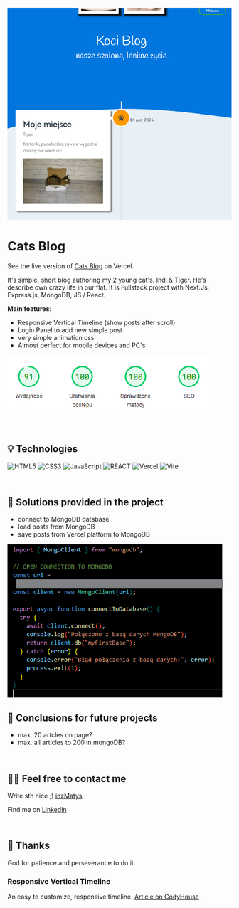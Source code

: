![screen my app](/public/img/screen_project.png)

# Cats Blog

See the live version of [Cats Blog](https://cats-blog-new-branch.vercel.app/) on Vercel.

It's simple, short blog authoring my 2 young cat's. Indi & Tiger. He's describe own crazy life in our flat.
It is Fullstack project with Next.Js, Express.js, MongoDB, JS / React.

**Main features**:

- Responsive Vertical Timeline (show posts after scroll)
- Login Panel to add new simple post
- very simple animation css
- Almost perfect for mobile devices and PC's

![](/public/img/results.png)

&nbsp;

## 💡 Technologies

![HTML5](https://img.shields.io/badge/html5-%23E34F26.svg?style=for-the-badge&logo=html5&logoColor=white)
![CSS3](https://img.shields.io/badge/css3-%231572B6.svg?style=for-the-badge&logo=css3&logoColor=white)
![JavaScript](https://img.shields.io/badge/javascript-%23323330.svg?style=for-the-badge&logo=javascript&logoColor=%23F7DF1E)
![REACT](https://img.shields.io/badge/react-%23323330.svg?style=for-the-badge&logo=react&logoColor=%23F7DF1E)
![Vercel](https://img.shields.io/badge/vercel-%23000000.svg?style=for-the-badge&logo=vercel&logoColor=white)
![Vite](https://img.shields.io/badge/vite-%23646CFF.svg?style=for-the-badge&logo=vite&logoColor=white)

&nbsp;

## 🤔 Solutions provided in the project

- connect to MongoDB database
- load posts from MongoDB
- save posts from Vercel platform to MongoDB

![](/public/img/connectToDB.png)

## 💭 Conclusions for future projects

- max. 20 artcles on page?
- max. all articles to 200 in mongoDB?

&nbsp;

## 🙋‍♂️ Feel free to contact me

Write sth nice ;) [inzMatys](inz.matys@gmail.com)

Find me on [LinkedIn](https://www.linkedin.com/in/artur-matysiak-285892224/)

&nbsp;

## 👏 Thanks

God for patience and perseverance to do it.

### Responsive Vertical Timeline

An easy to customize, responsive timeline.
[Article on CodyHouse](https://codyhouse.co/gem/vertical-timeline)
